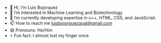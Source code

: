 - 👋 Hi, I’m Luis Bojorquez
- 👀 I’m interested in Machine Learning and Biotechnology
- 🌱 I’m currently developing expertise in c++, HTML, CSS, and JavaScript. 
- 📫 How to reach me luisbojorquezgoal@gmail.com
- 😄 Pronouns: He/Him
- ⚡ Fun fact: I almost lost my finger once

<!---
lbojo006/lbojo006 is a ✨ special ✨ repository because its `README.md` (this file) appears on your GitHub profile.
You can click the Preview link to take a look at your changes.
--->
